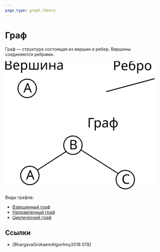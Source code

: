 ```yaml
---
page_type: graph_theory
---
```


# Граф

Граф — структура состоящая из вершин и ребер. Вершины соединяются ребрами.

![](images/graph01.svg)

Виды графов:

* [Взвешенный граф]([[20221107234328]])
* [Направленный граф]([[20221107234333]])
* [Циклический граф]([[20221107235655]]) 

## Ссылки

* [BhargavaGrokaemAlgoritmy2018 078] 
